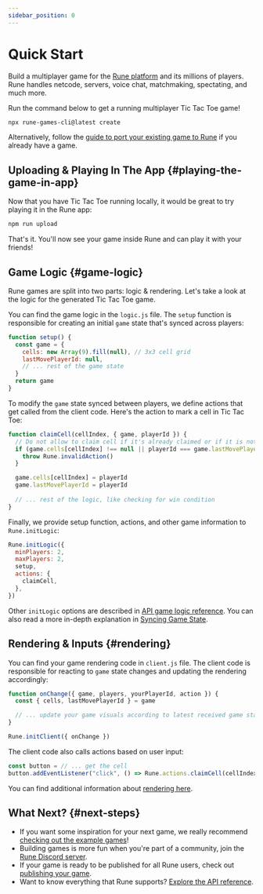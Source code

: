 ```yaml
---
sidebar_position: 0
---
```


# Quick Start

Build a multiplayer game for the [Rune platform](https://www.rune.ai) and its millions of players. Rune handles netcode, servers, voice chat, matchmaking, spectating, and much more.

Run the command below to get a running multiplayer Tic Tac Toe game!

```sh
npx rune-games-cli@latest create
```

Alternatively, follow the [guide to port your existing game to Rune](./how-it-works/existing-game.md) if you already have a game. 

## Uploading & Playing In The App {#playing-the-game-in-app}

Now that you have Tic Tac Toe running locally, it would be great to try playing it in the Rune app:

```sh
npm run upload
```
That's it. You'll now see your game inside Rune and can play it with your friends!

## Game Logic {#game-logic}

Rune games are split into two parts: logic & rendering. Let's take a look at the logic for the generated Tic Tac Toe game.

You can find the game logic in the `logic.js` file. The `setup` function is responsible for creating an initial `game` state that's synced across players:

```js
function setup() {
  const game = {
    cells: new Array(9).fill(null), // 3x3 cell grid
    lastMovePlayerId: null,
    // ... rest of the game state
  }
  return game
}
```

To modify the `game` state synced between players, we define actions that get called from the client code. Here's the action to mark a cell in Tic Tac Toe:

```js
function claimCell(cellIndex, { game, playerId }) {
  // Do not allow to claim cell if it's already claimed or if it is not player's turn
  if (game.cells[cellIndex] !== null || playerId === game.lastMovePlayerId) {
    throw Rune.invalidAction()
  }

  game.cells[cellIndex] = playerId
  game.lastMovePlayerId = playerId
  
  // ... rest of the logic, like checking for win condition
}
```

Finally, we provide setup function, actions, and other game information to `Rune.initLogic`:

```js
Rune.initLogic({
  minPlayers: 2,
  maxPlayers: 2,
  setup,
  actions: {
    claimCell,
  },
})
```
Other `initLogic` options are described in [API game logic reference](api-reference.md#game-logic). You can also read a more in-depth explanation in [Syncing Game State](how-it-works/syncing-game-state.md).


## Rendering & Inputs {#rendering}

You can find your game rendering code in `client.js` file. The client code is responsible for reacting to `game` state changes and updating the rendering accordingly:

```js
function onChange({ game, players, yourPlayerId, action }) {
  const { cells, lastMovePlayerId } = game

  // ... update your game visuals according to latest received game state. Also play sound effects, update styles, etc.
}

Rune.initClient({ onChange })
```

The client code also calls actions based on user input:

```js
const button = // ... get the cell
button.addEventListener("click", () => Rune.actions.claimCell(cellIndex))
```

You can find additional information about [rendering here](how-it-works/syncing-game-state.md#rendering).

## What Next? {#next-steps}

- If you want some inspiration for your next game, we really recommend [checking out the example games](examples.mdx)!
- Building games is more fun when you're part of a community, join the [Rune Discord server](https://discord.gg/rune-devs).
- If your game is ready to be published for all Rune users, check out [publishing your game](publishing/publishing-your-game.md).
- Want to know everything that Rune supports? [Explore the API reference](api-reference.md).
